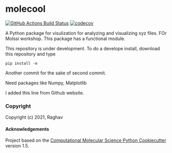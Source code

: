molecool
==============================
[//]: # (Badges)
[![GitHub Actions Build Status](https://github.com/REPLACE_WITH_OWNER_ACCOUNT/molecool/workflows/CI/badge.svg)](https://github.com/REPLACE_WITH_OWNER_ACCOUNT/molecool/actions?query=workflow%3ACI)
[![codecov](https://codecov.io/gh/REPLACE_WITH_OWNER_ACCOUNT/molecool/branch/master/graph/badge.svg)](https://codecov.io/gh/REPLACE_WITH_OWNER_ACCOUNT/molecool/branch/master)


A Python package for visulization for analyzing and visualizing xyz files. FOr Molssi workshop. This package has a functional module.

This repository is under development. To do a develope install, download this repository and type

`pip install -e`

Another commit for the sake of second commit.

Need packages like Numpy, Matplotlib

I added this line from Github website.

### Copyright

Copyright (c) 2021, Raghav


#### Acknowledgements
 
Project based on the 
[Computational Molecular Science Python Cookiecutter](https://github.com/molssi/cookiecutter-cms) version 1.5.
